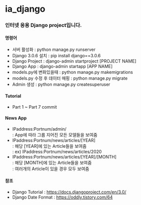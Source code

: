 # ia_django
### 인터넷 응용 Django project입니다.
#### 명령어
* 서버 활성화 : python manage.py runserver
* Django 3.0.6 설치 : pip install django==3.0.6
* Django Project : django-admin startproject [PROJECT NAME]
* Django App : django-admin startapp [APP NAME]
* models.py에 변화있을때 : python manage.py makemigrations
* models.py 수정 후 데이터 매핑 : python manage.py migrate
* Admin 생성 : python manage.py createsuperuser
#### Tutorial
* Part 1 ~ Part 7 commit
#### News App
* IPaddress:Portnum/admin/ <br>
: App에 따라 그룹 지어진 모든 모델들을 보여줌
* IPaddress:Portnum/news/articles/[YEAR] <br>
: 해당 [YEAR]에 있는 Article들을 보여줌 <br>
: ex) IPaddress:Portnum/news/articles/2020
* IPaddress:Portnum/news/articles/[YEAR]/[MONTH] <br>
: 해당 [MONTH]에 있는 Article들을 보여줌 <br>
: 여러개의 Article이 있을 경우 모두 보여줌
#### 참조
* Django Tutorial : https://docs.djangoproject.com/en/3.0/
* Django Date Format : https://oddly.tistory.com/64

